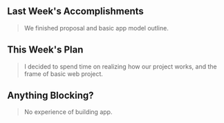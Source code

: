 ## Last Week's Accomplishments

> We finished proposal and basic app model outline.

## This Week's Plan

> I decided to spend time on realizing how our project works, and the frame of basic web project.

## Anything Blocking?

> No experience of building app.
